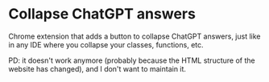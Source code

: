 # Collapse ChatGPT answers
Chrome extension that adds a button to collapse ChatGPT answers, just like in any IDE where you collapse your classes, functions, etc.

PD: it doesn't work anymore (probably because the HTML structure of the website has changed), and I don't want to maintain it.
